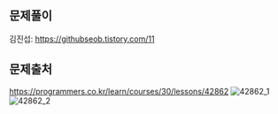 ## 문제풀이
김진섭: https://githubseob.tistory.com/11
## 문제출처
https://programmers.co.kr/learn/courses/30/lessons/42862
![42862_1](https://user-images.githubusercontent.com/83795383/128061127-fb24ced6-5d3f-4cef-9d06-47b7fbb4ef7c.jpg)
![42862_2](https://user-images.githubusercontent.com/83795383/128061132-b7106e39-a76f-4c6d-97dd-b65e421aa05f.jpg)

